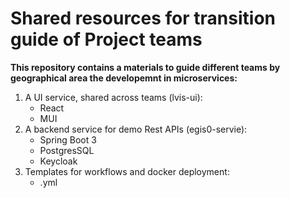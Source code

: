 # Shared resources for transition guide of Project teams
**This repository contains a materials to guide different teams by geographical area the developemnt in microservices:**
 1. A UI service, shared across teams (lvis-ui):
    * React
    * MUI
 1. A backend service for demo Rest APIs (egis0-servie):
    * Spring Boot 3
    * PostgresSQL
    * Keycloak
 1. Templates for workflows and docker deployment:
    * .yml
